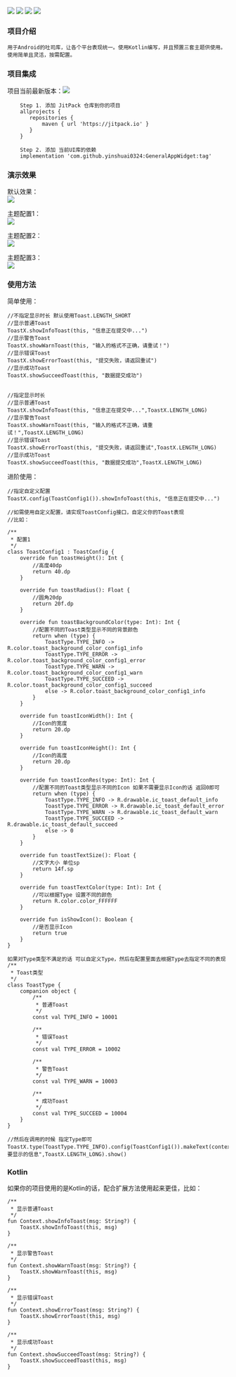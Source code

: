 ![](https://img.shields.io/badge/platform-Android-yellow.svg) ![](https://img.shields.io/badge/license-MIT-red)  ![](https://img.shields.io/badge/language-kotlin-brightgreen) ![](https://img.shields.io/badge/API-21%2B-brightgreen.svg?style=flat) 

### 项目介绍
    用于Android的吐司库，让各个平台表现统一。使用Kotlin编写，并且预置三套主题供使用。使用简单且灵活，按需配置。
    
### 项目集成
 项目当前最新版本：[![](https://jitpack.io/v/yinshuai0324/GeneralAppWidget.svg)](https://jitpack.io/#yinshuai0324/GeneralAppWidget)
     
 ```
     Step 1. 添加 JitPack 仓库到你的项目
     allprojects {
     	repositories {
     		maven { url 'https://jitpack.io' }
     	}
     }
 
     Step 2. 添加 当前UI库的依赖
     implementation 'com.github.yinshuai0324:GeneralAppWidget:tag'
  ```

### 演示效果

默认效果：  
   ![](https://github.com/yinshuai0324/ToastX/blob/main/doc/config_default.png)
    
主题配置1：  
    ![](https://github.com/yinshuai0324/ToastX/blob/main/doc/config_1.png)
    
主题配置2：  
    ![](https://github.com/yinshuai0324/ToastX/blob/main/doc/config_2.png)
    
主题配置3：  
    ![](https://github.com/yinshuai0324/ToastX/blob/main/doc/config_3.png)


### 使用方法

简单使用：

```
//不指定显示时长 默认使用Toast.LENGTH_SHORT
//显示普通Toast
ToastX.showInfoToast(this, "信息正在提交中...")
//显示警告Toast
ToastX.showWarnToast(this, "输入的格式不正确，请重试！")
//显示错误Toast
ToastX.showErrorToast(this, "提交失败，请返回重试")
//显示成功Toast
ToastX.showSucceedToast(this, "数据提交成功")


//指定显示时长
//显示普通Toast
ToastX.showInfoToast(this, "信息正在提交中...",ToastX.LENGTH_LONG)
//显示警告Toast
ToastX.showWarnToast(this, "输入的格式不正确，请重试！",ToastX.LENGTH_LONG)
//显示错误Toast
ToastX.showErrorToast(this, "提交失败，请返回重试",ToastX.LENGTH_LONG)
//显示成功Toast
ToastX.showSucceedToast(this, "数据提交成功",ToastX.LENGTH_LONG)
```

进阶使用：
```
//指定自定义配置
ToastX.config(ToastConfig1()).showInfoToast(this, "信息正在提交中...")

//如需使用自定义配置，请实现ToastConfig接口，自定义你的Toast表现
//比如：

/**
 * 配置1
 */
class ToastConfig1 : ToastConfig {
    override fun toastHeight(): Int {
        //高度40dp
        return 40.dp
    }

    override fun toastRadius(): Float {
        //圆角20dp
        return 20f.dp
    }

    override fun toastBackgroundColor(type: Int): Int {
        //配置不同的Toast类型显示不同的背景颜色
        return when (type) {
            ToastType.TYPE_INFO -> R.color.toast_background_color_config1_info
            ToastType.TYPE_ERROR -> R.color.toast_background_color_config1_error
            ToastType.TYPE_WARN -> R.color.toast_background_color_config1_warn
            ToastType.TYPE_SUCCEED -> R.color.toast_background_color_config1_succeed
            else -> R.color.toast_background_color_config1_info
        }
    }

    override fun toastIconWidth(): Int {
        //Icon的宽度
        return 20.dp
    }

    override fun toastIconHeight(): Int {
        //Icon的高度
        return 20.dp
    }

    override fun toastIconRes(type: Int): Int {
        //配置不同的Toast类型显示不同的Icon 如果不需要显示Icon的话 返回0即可
        return when (type) {
            ToastType.TYPE_INFO -> R.drawable.ic_toast_default_info
            ToastType.TYPE_ERROR -> R.drawable.ic_toast_default_error
            ToastType.TYPE_WARN -> R.drawable.ic_toast_default_warn
            ToastType.TYPE_SUCCEED -> R.drawable.ic_toast_default_succeed
            else -> 0
        }
    }

    override fun toastTextSize(): Float {
        //文字大小 单位sp
        return 14f.sp
    }

    override fun toastTextColor(type: Int): Int {
        //可以根据Type 设置不同的颜色
        return R.color.color_FFFFFF
    }

    override fun isShowIcon(): Boolean {
        //是否显示Icon
        return true
    }
}

如果对Type类型不满足的话 可以自定义Type，然后在配置里面去根据Type去指定不同的表现
/**
 * Toast类型
 */
class ToastType {
    companion object {
        /**
         * 普通Toast
         */
        const val TYPE_INFO = 10001

        /**
         * 错误Toast
         */
        const val TYPE_ERROR = 10002

        /**
         * 警告Toast
         */
        const val TYPE_WARN = 10003

        /**
         * 成功Toast
         */
        const val TYPE_SUCCEED = 10004
    }
}

//然后在调用的时候 指定Type即可
ToastX.type(ToastType.TYPE_INFO).config(ToastConfig1()).makeText(context,"需要显示的信息",ToastX.LENGTH_LONG).show()

```

### Kotlin
如果你的项目使用的是Kotlin的话，配合扩展方法使用起来更佳，比如：

```
/**
 * 显示普通Toast
 */
fun Context.showInfoToast(msg: String?) {
    ToastX.showInfoToast(this, msg)
}

/**
 * 显示警告Toast
 */
fun Context.showWarnToast(msg: String?) {
    ToastX.showWarnToast(this, msg)
}

/**
 * 显示错误Toast
 */
fun Context.showErrorToast(msg: String?) {
    ToastX.showErrorToast(this, msg)
}

/**
 * 显示成功Toast
 */
fun Context.showSucceedToast(msg: String?) {
    ToastX.showSucceedToast(this, msg)
}
```
